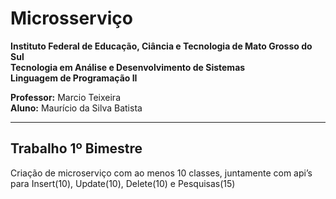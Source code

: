 <!-- cSpell:disable -->
# Microsserviço

**Instituto Federal de Educação, Ciância e Tecnologia de Mato Grosso do Sul** <br>
**Tecnologia em Análise e Desenvolvimento de Sistemas** <br>
**Linguagem de Programação II** <br>

**Professor:** Marcio Teixeira <br>
**Aluno:** Maurício da Silva Batista <br>

---

## Trabalho 1º Bimestre

Criação de microserviço com ao menos 10 classes, juntamente com api’s para Insert(10), Update(10), Delete(10) e Pesquisas(15)
